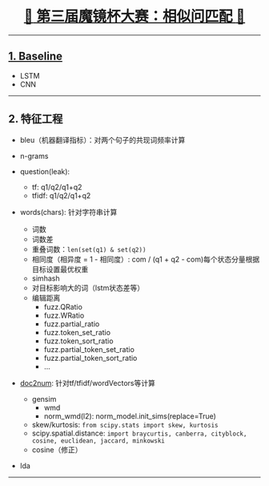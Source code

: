 [<h1 align = "center">:rocket: 第三届魔镜杯大赛：相似问匹配 :facepunch:</h1>][1]

---
## [1. Baseline][2]
- LSTM
- CNN

---
## 2. 特征工程
- bleu（机器翻译指标）：对两个句子的共现词频率计算
- n-grams

- question(leak): 
  - tf: q1/q2/q1+q2
  - tfidf: q1/q2/q1+q2
  
- words(chars): 针对字符串计算
  - 词数
  - 词数差
  - 重叠词数：`len(set(q1) & set(q2))`
  - 相同度（相异度 = 1 - 相同度）: com / (q1 + q2 - com)每个状态分量根据目标设置最优权重
  - simhash
  - 对目标影响大的词（lstm状态差等）
  - 编辑距离
    - fuzz.QRatio
    - fuzz.WRatio
    - fuzz.partial_ratio
    - fuzz.token_set_ratio
    - fuzz.token_sort_ratio
    - fuzz.partial_token_set_ratio
    - fuzz.partial_token_sort_ratio
    - ...

  
- [doc2num][3]: 针对tf/tfidf/wordVectors等计算
  - gensim
    - wmd
    - norm_wmd(l2): norm_model.init_sims(replace=True)
  - skew/kurtosis: `from scipy.stats import skew, kurtosis`
  - scipy.spatial.distance: `import braycurtis, canberra, cityblock, cosine, euclidean, jaccard, minkowski`
  - cosine（修正）

- lda




---
[1]: https://ai.ppdai.com/mirror/goToMirrorDetail?mirrorId=1
[2]: https://github.com/Jie-Yuan/PpdaiQuestionPairsMatching/tree/master/Baseline
[3]: https://www.kaggle.com/kardopaska/fast-how-to-abhishek-s-features-w-o-cray-xk7
